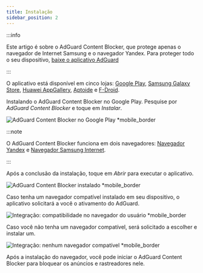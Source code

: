 ```yaml
---
title: Instalação
sidebar_position: 2
---
```


:::info

Este artigo é sobre o AdGuard Content Blocker, que protege apenas o navegador de Internet Samsung e o navegador Yandex. Para proteger todo o seu dispositivo, [baixe o aplicativo AdGuard](https://agrd.io/download-kb-adblock)

:::

O aplicativo está disponível em cinco lojas: [Google Play](https://play.google.com/store/apps/details?id=com.adguard.android.contentblocker), [Samsung Galaxy Store](https://galaxystore.samsung.com/detail/com.adguard.android.contentblocker), [Huawei AppGallery](https://appgallery.huawei.com/#/app/C100440597), [Aptoide](https://adguard-content-blocker.en.aptoide.com/) e [F-Droid](https://f-droid.org/en/packages/com.adguard.android.contentblocker/).

Instalando o AdGuard Content Blocker no Google Play. Pesquise por *AdGuard Content Blocker* e toque em *Instalar*.

![AdGuard Content Blocker no Google Play *mobile_border](https://cdn.adtidy.org/content/Kb/ad_blocker/content_blocker/content_blocker_play_market.jpg)

:::note

O AdGuard Content Blocker funciona em dois navegadores: [Navegador Yandex](https://browser.yandex.com/) e [Navegador Samsung Internet](https://play.google.com/store/apps/details?id=com.sec.android.app.sbrowser).

:::

Após a conclusão da instalação, toque em *Abrir* para executar o aplicativo.

![AdGuard Content Blocker instalado *mobile_border](https://cdn.adtidy.org/content/Kb/ad_blocker/content_blocker/content_blocker_play_market_installed.jpg)

Caso tenha um navegador compatível instalado em seu dispositivo, o aplicativo solicitará a você o ativamento do AdGuard.

![Integração: compatibilidade no navegador do usuário *mobile_border](https://cdn.adtidy.org/content/Kb/ad_blocker/content_blocker/content_blocker_onboarding2.jpg)

Caso você não tenha um navegador compatível, será solicitado a escolher e instalar um.

![Integração: nenhum navegador compatível *mobile_border](https://cdn.adtidy.org/content/Kb/ad_blocker/content_blocker/content_blocker_onboarding3.jpg)

Após a instalação do navegador, você pode iniciar o AdGuard Content Blocker para bloquear os anúncios e rastreadores nele.
